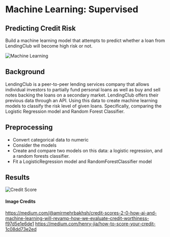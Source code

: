 # Machine Learning: Supervised

## Predicting Credit Risk
Build a machine learning model that attempts to predict whether a loan from LendingClub will become high risk or not.

![Machine Learning](https://miro.medium.com/max/700/1*ELq-eqnwvsLUjfWNwSsOzQ.jpeg)


## Background

LendingClub is a peer-to-peer lending services company that allows individual investors to partially fund personal loans as well as buy and sell notes backing the loans on a secondary market. LendingClub offers their previous data through an API. Using this data to create machine learning models to classify the risk level of given loans. Specifically, comparing the Logistic Regression model and Random Forest Classifier.

## Preprocessing

* Convert categorical data to numeric
* Consider the models
* Create and compare two models on this data: a logistic regression, and a random forests classifier.
* Fit a LogisticRegression model and RandomForestClassifier model


## Results 

![Credit Score](https://miro.medium.com/max/1400/1*UDi7KpyFX8gwV1k7aeMS-g.jpeg)


#### Image Credits
https://medium.com/@amirmehrbakhsh/credit-scores-2-0-how-ai-and-machine-learning-will-revamp-how-we-evaluate-credit-worthiness-f97d5e1e6de1
https://medium.com/henry-jia/how-to-score-your-credit-1c08dd73e2ed
